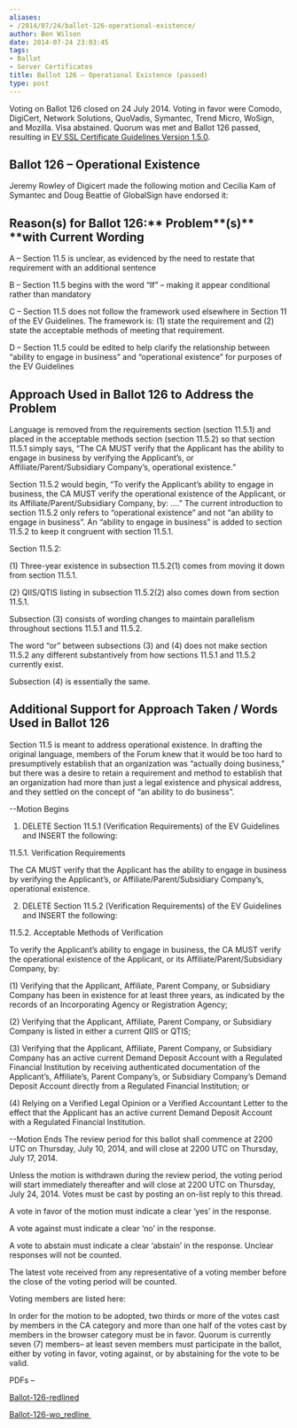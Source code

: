 ```yaml
---
aliases:
- /2014/07/24/ballot-126-operational-existence/
author: Ben Wilson
date: 2014-07-24 23:03:45
tags:
- Ballot
- Server Certificates
title: Ballot 126 – Operational Existence (passed)
type: post
---
```


Voting on Ballot 126 closed on 24 July 2014. Voting in favor were Comodo, DigiCert, Network Solutions, QuoVadis, Symantec, Trend Micro, WoSign, and Mozilla. Visa abstained. Quorum was met and Ballot 126 passed, resulting in [EV SSL Certificate Guidelines Version 1.5.0][1].

## Ballot 126 – Operational Existence

Jeremy Rowley of Digicert made the following motion and Cecilia Kam of Symantec and Doug Beattie of GlobalSign have endorsed it:

## Reason(s) for Ballot 126:\*\* **Problem**\*\*(****s****)\*\* \*\*with Current Wording

A – Section 11.5 is unclear, as evidenced by the need to restate that requirement with an additional sentence

B – Section 11.5 begins with the word “If” – making it appear conditional rather than mandatory

C – Section 11.5 does not follow the framework used elsewhere in Section 11 of the EV Guidelines. The framework is: (1) state the requirement and (2) state the acceptable methods of meeting that requirement.

D – Section 11.5 could be edited to help clarify the relationship between “ability to engage in business” and “operational existence” for purposes of the EV Guidelines

## Approach Used in Ballot 126 to Address the Problem

Language is removed from the requirements section (section 11.5.1) and placed in the acceptable methods section (section 11.5.2) so that section 11.5.1 simply says, “The CA MUST verify that the Applicant has the ability to engage in business by verifying the Applicant’s, or Affiliate/Parent/Subsidiary Company’s, operational existence.”

Section 11.5.2 would begin, “To verify the Applicant’s ability to engage in business, the CA MUST verify the operational existence of the Applicant, or its Affiliate/Parent/Subsidiary Company, by: ….” The current introduction to section 11.5.2 only refers to “operational existence” and not “an ability to engage in business”. An “ability to engage in business” is added to section 11.5.2 to keep it congruent with section 11.5.1.

Section 11.5.2:

(1) Three-year existence in subsection 11.5.2(1) comes from moving it down from section 11.5.1.

(2) QIIS/QTIS listing in subsection 11.5.2(2) also comes down from section 11.5.1.

Subsection (3) consists of wording changes to maintain parallelism throughout sections 11.5.1 and 11.5.2.

The word “or” between subsections (3) and (4) does not make section 11.5.2 any different substantively from how sections 11.5.1 and 11.5.2 currently exist.

Subsection (4) is essentially the same.

## Additional Support for Approach Taken / Words Used in Ballot 126

Section 11.5 is meant to address operational existence. In drafting the original language, members of the Forum knew that it would be too hard to presumptively establish that an organization was “actually doing business,” but there was a desire to retain a requirement and method to establish that an organization had more than just a legal existence and physical address, and they settled on the concept of “an ability to do business”.

--Motion Begins

1. DELETE Section 11.5.1 (Verification Requirements) of the EV Guidelines and INSERT the following:

11.5.1. Verification Requirements

The CA MUST verify that the Applicant has the ability to engage in business by verifying the Applicant’s, or Affiliate/Parent/Subsidiary Company’s, operational existence.

2. DELETE Section 11.5.2 (Verification Requirements) of the EV Guidelines and INSERT the following:

11.5.2. Acceptable Methods of Verification

To verify the Applicant’s ability to engage in business, the CA MUST verify the operational existence of the Applicant, or its Affiliate/Parent/Subsidiary Company, by:

(1) Verifying that the Applicant, Affiliate, Parent Company, or Subsidiary Company has been in existence for at least three years, as indicated by the records of an Incorporating Agency or Registration Agency;

(2) Verifying that the Applicant, Affiliate, Parent Company, or Subsidiary Company is listed in either a current QIIS or QTIS;

(3) Verifying that the Applicant, Affiliate, Parent Company, or Subsidiary Company has an active current Demand Deposit Account with a Regulated Financial Institution by receiving authenticated documentation of the Applicant’s, Affiliate’s, Parent Company’s, or Subsidiary Company’s Demand Deposit Account directly from a Regulated Financial Institution; or

(4) Relying on a Verified Legal Opinion or a Verified Accountant Letter to the effect that the Applicant has an active current Demand Deposit Account with a Regulated Financial Institution.

--Motion Ends
The review period for this ballot shall commence at 2200 UTC on Thursday, July 10, 2014, and will close at 2200 UTC on Thursday, July 17, 2014.

Unless the motion is withdrawn during the review period, the voting period will start immediately thereafter and will close at 2200 UTC on Thursday, July 24, 2014. Votes must be cast by posting an on-list reply to this thread.

A vote in favor of the motion must indicate a clear ‘yes’ in the response.

A vote against must indicate a clear ‘no’ in the response.

A vote to abstain must indicate a clear ‘abstain’ in the response. Unclear responses will not be counted.

The latest vote received from any representative of a voting member before the close of the voting period will be counted.

Voting members are listed here:

In order for the motion to be adopted, two thirds or more of the votes cast by members in the CA category and more than one half of the votes cast by members in the browser category must be in favor. Quorum is currently seven (7) members– at least seven members must participate in the ballot, either by voting in favor, voting against, or by abstaining for the vote to be valid.

PDFs –

[Ballot-126-redlined][2]

[Ballot-126-wo_redline ][3]

[1]: /uploads/EV-SSL-Certificate-Guidelines-Version-1.5.0.pdf
[2]: /uploads/Ballot-126-redlined.pdf
[3]: /uploads/Ballot-126-wo_redline.pdf